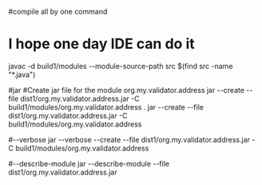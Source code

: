 #compile all by one command
# I hope one day IDE can do it
javac -d build1/modules --module-source-path src $(find src -name "*.java")

#jar
#Create jar file for the module org.my.validator.address
jar --create --file dist1/org.my.validator.address.jar  -C build1/modules/org.my.validator.address .
jar --create --file dist1/org.my.validator.address.jar  -C build1/modules/org.my.validator.address

#--verbose
jar --verbose --create --file dist1/org.my.validator.address.jar  -C build1/modules/org.my.validator.address

#--describe-module
jar --describe-module --file dist1/org.my.validator.address.jar

